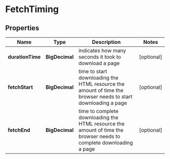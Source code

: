 

# FetchTiming


## Properties

| Name | Type | Description | Notes |
|------------ | ------------- | ------------- | -------------|
|**durationTime** | **BigDecimal** | indicates how many seconds it took to download a page |  [optional] |
|**fetchStart** | **BigDecimal** | time to start downloading the HTML resource the amount of time the browser needs to start downloading a page |  [optional] |
|**fetchEnd** | **BigDecimal** | time to complete downloading the HTML resource the amount of time the browser needs to complete downloading a page |  [optional] |



